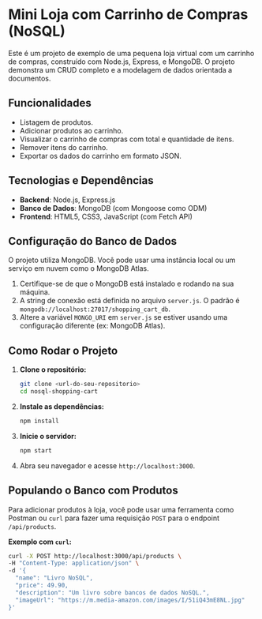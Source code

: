 # Mini Loja com Carrinho de Compras (NoSQL)

Este é um projeto de exemplo de uma pequena loja virtual com um carrinho de compras, construído com Node.js, Express, e MongoDB. O projeto demonstra um CRUD completo e a modelagem de dados orientada a documentos.

## Funcionalidades

- Listagem de produtos.
- Adicionar produtos ao carrinho.
- Visualizar o carrinho de compras com total e quantidade de itens.
- Remover itens do carrinho.
- Exportar os dados do carrinho em formato JSON.

## Tecnologias e Dependências

- **Backend**: Node.js, Express.js
- **Banco de Dados**: MongoDB (com Mongoose como ODM)
- **Frontend**: HTML5, CSS3, JavaScript (com Fetch API)

## Configuração do Banco de Dados

O projeto utiliza MongoDB. Você pode usar uma instância local ou um serviço em nuvem como o MongoDB Atlas.

1.  Certifique-se de que o MongoDB está instalado e rodando na sua máquina.
2.  A string de conexão está definida no arquivo `server.js`. O padrão é `mongodb://localhost:27017/shopping_cart_db`.
3.  Altere a variável `MONGO_URI` em `server.js` se estiver usando uma configuração diferente (ex: MongoDB Atlas).

## Como Rodar o Projeto

1.  **Clone o repositório:**
    ```bash
    git clone <url-do-seu-repositorio>
    cd nosql-shopping-cart
    ```

2.  **Instale as dependências:**
    ```bash
    npm install
    ```

3.  **Inicie o servidor:**
    ```bash
    npm start
    ```

4.  Abra seu navegador e acesse `http://localhost:3000`.

## Populando o Banco com Produtos

Para adicionar produtos à loja, você pode usar uma ferramenta como Postman ou `curl` para fazer uma requisição `POST` para o endpoint `/api/products`.

**Exemplo com `curl`:**
```bash
curl -X POST http://localhost:3000/api/products \
-H "Content-Type: application/json" \
-d '{
  "name": "Livro NoSQL",
  "price": 49.90,
  "description": "Um livro sobre bancos de dados NoSQL.",
  "imageUrl": "https://m.media-amazon.com/images/I/51iQ43mE8NL.jpg"
}'
```